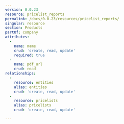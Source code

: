 ```yaml
---
version: 0.0.23
resource: pricelist_reports
permalink: /docs/0.0.23/resources/pricelist_reports/
singular: resource
section: Products
partOf: company
attributes:
  -
    name: name
    crud: 'create, read, update'
    required: true
  -
    name: pdf_url
    crud: read
relationships:
  -
    resource: entities
    alias: entities
    crud: 'create, read, update'
  -
    resource: pricelists
    alias: pricelists
    crud: 'create, read, update'

---
```

